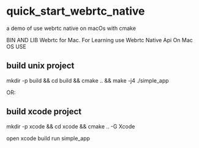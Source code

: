 # quick_start_webrtc_native
a demo of use webrtc native on macOs with cmake

BIN AND LIB Webrtc for Mac. For Learning use Webrtc Native Api On Mac OS
USE
## build unix project
mkdir -p build && cd build && cmake .. && make -j4
./simple_app

OR:

## build xcode project
mkdir -p xcode && cd xcode && cmake .. -G Xcode





open xcode build
run simple_app
